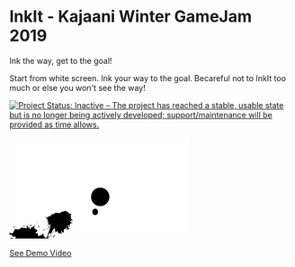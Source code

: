 # InkIt - Kajaani Winter GameJam 2019
Ink the way, get to the goal!

Start from white screen. Ink your way to the goal. Becareful not to InkIt too much or else you won't see the way!

[![Project Status: Inactive – The project has reached a stable, usable state but is no longer being actively developed; support/maintenance will be provided as time allows.](https://www.repostatus.org/badges/latest/inactive.svg)](https://www.repostatus.org/#inactive)

[![InkIt Demo Video](inkit-screenshot.gif)](https://www.youtube.com/watch?v=wR9P_eidf2w)

[See Demo Video](https://www.youtube.com/watch?v=wR9P_eidf2w)
